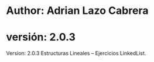 
Author: Adrian Lazo Cabrera
==================
versión: 2.0.3
===================
Version: 2.0.3  Estructuras Lineales – Ejercicios LinkedList.
